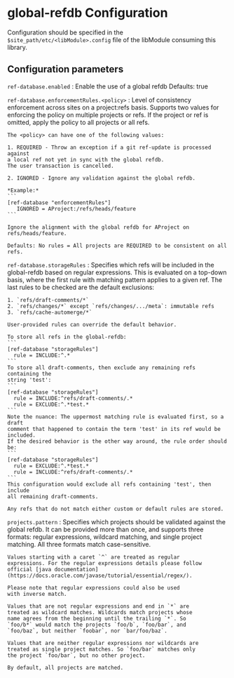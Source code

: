 
global-refdb Configuration
=========================

Configuration should be specified in the `$site_path/etc/<libModule>.config` file of
the libModule consuming this library.

## Configuration parameters

```ref-database.enabled```
:   Enable the use of a global refdb
    Defaults: true

```ref-database.enforcementRules.<policy>```
:   Level of consistency enforcement across sites on a project:refs basis.
    Supports two values for enforcing the policy on multiple projects or refs.
    If the project or ref is omitted, apply the policy to all projects or all refs.

    The <policy> can have one of the following values:

    1. REQUIRED - Throw an exception if a git ref-update is processed against
    a local ref not yet in sync with the global refdb.
    The user transaction is cancelled.

    2. IGNORED - Ignore any validation against the global refdb.

    *Example:*
    ```
    [ref-database "enforcementRules"]
       IGNORED = AProject:/refs/heads/feature
    ```

    Ignore the alignment with the global refdb for AProject on refs/heads/feature.

    Defaults: No rules = All projects are REQUIRED to be consistent on all refs.

```ref-database.storageRules```
:   Specifies which refs will be included in the global-refdb based on regular
    expressions. This is evaluated on a top-down basis, where the first rule with
    matching pattern applies to a given ref. The last rules to be checked are the
    default exclusions:

    1. `refs/draft-comments/*`
    2. `refs/changes/*` except `refs/changes/.../meta`: immutable refs
    3. `refs/cache-automerge/*`

    User-provided rules can override the default behavior.

    To store all refs in the global-refdb:
    ```
    [ref-database "storageRules"]
      rule = INCLUDE:^.*
    ```
    To store all draft-comments, then exclude any remaining refs containing the
    string 'test':
    ```
    [ref-database "storageRules"]
      rule = INCLUDE:^refs/draft-comments/.*
      rule = EXCLUDE:^.*test.*
    ```
    Note the nuance: The uppermost matching rule is evaluated first, so a draft
    comment that happened to contain the term 'test' in its ref would be included.
    If the desired behavior is the other way around, the rule order should be:
    ```
    [ref-database "storageRules"]
      rule = EXCLUDE:^.*test.*
      rule = INCLUDE:^refs/draft-comments/.*
    ```
    This configuration would exclude all refs containing 'test', then include
    all remaining draft-comments.

    Any refs that do not match either custom or default rules are stored.

```projects.pattern```
:   Specifies which projects should be validated against the global refdb.
    It can be provided more than once, and supports three formats: regular
    expressions, wildcard matching, and single project matching. All three
    formats match case-sensitive.

    Values starting with a caret `^` are treated as regular
    expressions. For the regular expressions details please follow
    official [java documentation](https://docs.oracle.com/javase/tutorial/essential/regex/).

    Please note that regular expressions could also be used
    with inverse match.

    Values that are not regular expressions and end in `*` are
    treated as wildcard matches. Wildcards match projects whose
    name agrees from the beginning until the trailing `*`. So
    `foo/b*` would match the projects `foo/b`, `foo/bar`, and
    `foo/baz`, but neither `foobar`, nor `bar/foo/baz`.

    Values that are neither regular expressions nor wildcards are
    treated as single project matches. So `foo/bar` matches only
    the project `foo/bar`, but no other project.

    By default, all projects are matched.